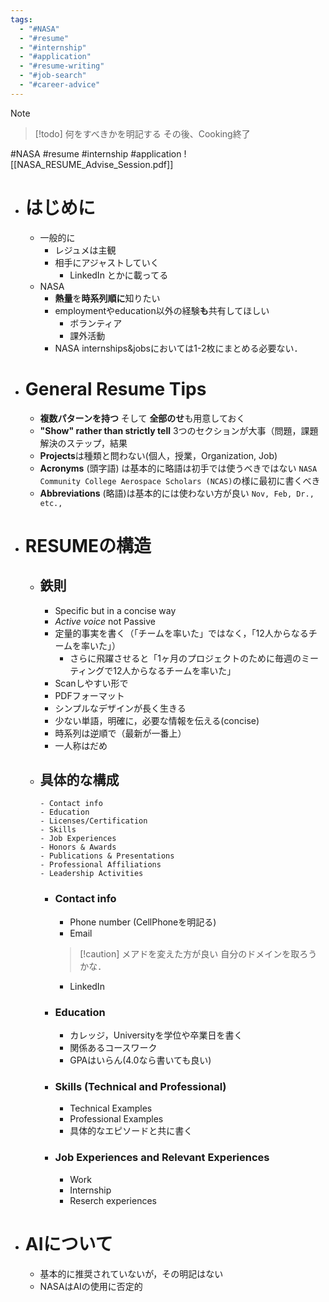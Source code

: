 ```yaml
---
tags:
  - "#NASA"
  - "#resume"
  - "#internship"
  - "#application"
  - "#resume-writing"
  - "#job-search"
  - "#career-advice"
---
```

> [!note]
> > [!todo]
> > 何をすべきかを明記する
> > その後、Cooking終了

#NASA #resume #internship #application
![[NASA_RESUME_Advise_Session.pdf]]

- # はじめに
	- 一般的に
		- レジュメは主観
		- 相手にアジャストしていく
			- LinkedIn とかに載ってる
	- NASA
		- **熱量**を**時系列順に**知りたい
		- employmentやeducation以外の経験**も**共有してほしい
			- ボランティア
			- 課外活動
		- NASA internships&jobsにおいては1-2枚にまとめる必要ない．
- # General Resume Tips
	- **複数パターンを持つ** そして **全部のせ**も用意しておく
	- **"Show" rather than strictly tell** 3つのセクションが大事（問題，課題解決のステップ，結果
	- **Projects**は種類と問わない(個人，授業，Organization, Job)
	- **Acronyms** (頭字語) は基本的に略語は初手では使うべきではない `NASA Community College Aerospace Scholars (NCAS)`の様に最初に書くべき
	- **Abbreviations** (略語)は基本的には使わない方が良い
	  `Nov, Feb, Dr., etc.,`
 - # RESUMEの構造
	 - ## 鉄則
		 -  Specific but in a concise way
		 - *Active voice* not Passive
		 - 定量的事実を書く（「チームを率いた」ではなく，「12人からなるチームを率いた」）
			 - さらに飛躍させると「1ヶ月のプロジェクトのために毎週のミーティングで12人からなるチームを率いた」
		 - Scanしやすい形で
		 - PDFフォーマット
		 - シンプルなデザインが長く生きる
		 - 少ない単語，明確に，必要な情報を伝える(concise)
		 - 時系列は逆順で（最新が一番上）
		 - 一人称はだめ
	 - ## 具体的な構成
		 ```
		 - Contact info
		 - Education
		 - Licenses/Certification
		 - Skills
		 - Job Experiences
		 - Honors & Awards
		 - Publications & Presentations
		 - Professional Affiliations
		 - Leadership Activities
		```
		 - ### Contact info
			 - Phone number (CellPhoneを明記る)
			 - Email
			 > [!caution] メアドを変えた方が良い
			 > 自分のドメインを取ろうかな．
			 - LinkedIn
		 - ### Education
			 - カレッジ，Universityを学位や卒業日を書く
			 - 関係あるコースワーク
			 - GPAはいらん(4.0なら書いても良い)
		 - ### Skills (Technical and Professional)
			 - Technical Examples
			 - Professional Examples
			 - 具体的なエピソードと共に書く
		 - ### Job Experiences and Relevant Experiences
			 - Work
			 - Internship
			 - Reserch experiences
- # AIについて
	- 基本的に推奨されていないが，その明記はない
	- NASAはAIの使用に否定的